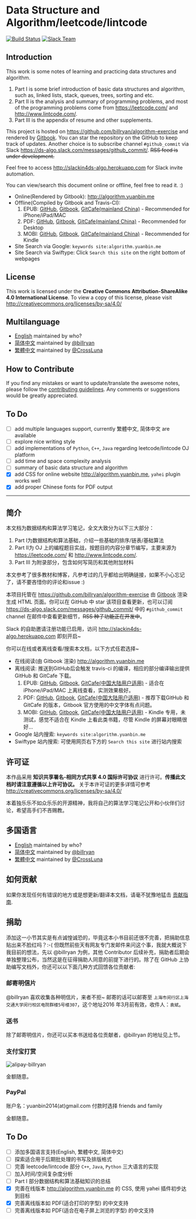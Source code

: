 # Data Structure and Algorithm/leetcode/lintcode

[![Build Status](https://travis-ci.org/billryan/algorithm-exercise.svg?branch=master)](https://travis-ci.org/billryan/algorithm-exercise) [![Slack Team](https://img.shields.io/badge/Slack-ds--algo-blue.svg)](http://slackin4ds-algo.herokuapp.com)

## Introduction

This work is some notes of learning and practicing data structures and algorithm. 

1. Part I is some brief introduction of basic data structures and algorithm, such as, linked lists, stack, queues, trees, sorting and etc.
2. Part II is the analysis and summary of programming problems, and most of the programming problems come from <https://leetcode.com/> and <http://www.lintcode.com/>.
3. Part III is the appendix of resume and other supplements.

This project is hosted on <https://github.com/billryan/algorithm-exercise> and rendered by [Gitbook](https://www.gitbook.com/book/yuanbin/algorithm/details). You can star the repository on the GitHub to keep track of updates. Another choice is to subscribe channel `#github_commit` via Slack <https://ds-algo.slack.com/messages/github_commit/>. ~~RSS feed is under development.~~

Feel free to access <http://slackin4ds-algo.herokuapp.com> for Slack invite automation.

You can view/search this document online or offline, feel free to read it. :)

- Online(Rendered by Gitbook): <http://algorithm.yuanbin.me>
- Offline(Compiled by Gitbook and Travis-CI):
    1. EPUB: [GitHub](https://github.com/billryan/algorithm-exercise/tree/deploy/epub), [Gitbook](https://www.gitbook.com/download/epub/book/yuanbin/algorithm), [GitCafe(mainland China)](https://gitcafe.com/billryan/algorithm-exercise/tree/deploy/epub) - Recommended for iPhone/iPad/MAC
    2. PDF: [GitHub](https://github.com/billryan/algorithm-exercise/tree/deploy/pdf), [Gitbook](https://www.gitbook.com/download/pdf/book/yuanbin/algorithm), [GitCafe(mainland China)](https://gitcafe.com/billryan/algorithm-exercise/tree/deploy/pdf) - Recommended for Desktop
    3. MOBI: [GitHub](https://github.com/billryan/algorithm-exercise/tree/deploy/mobi), [Gitbook](https://www.gitbook.com/download/mobi/book/yuanbin/algorithm), [GitCafe(mainland China)](https://gitcafe.com/billryan/algorithm-exercise/tree/deploy/mobi) - Recommended for Kindle
- Site Search via Google: `keywords site:algorithm.yuanbin.me`
- Site Search via Swiftype: Click `Search this site` on the right bottom of webpages

## License

This work is licensed under the **Creative Commons Attribution-ShareAlike 4.0 International License**. To view a copy of this license, please visit <http://creativecommons.org/licenses/by-sa/4.0/>

## Multilanguage

- [English](http://algorithm.yuanbin.me/en/index.html) maintained by who?
- [简体中文](http://algorithm.yuanbin.me/zh-cn/index.html) maintained by [@billryan](https://github.com/billryan)
- [繁體中文](http://algorithm.yuanbin.me/zh-tw/index.html) maintained by [@CrossLuna](https://github.com/CrossLuna)

## How to Contribute

If you find any mistakes or want to update/translate the awesome notes, please follow the [contributing guidelines](https://github.com/billryan/algorithm-exercise/blob/master/contributing.md). Any comments or suggestions would be greatly appreciated.

## To Do

- [ ] add multiple languages support, currently 繁體中文, 简体中文 are available
- [ ] explore nice writing style
- [ ] add implementations of `Python`, `C++`, `Java` regarding leetcode/lintcode OJ platform
- [ ] add time and space complexity analysis
- [ ] summary of basic data structure and algorithm
- [x] add CSS for online website <http://algorithm.yuanbin.me>, `yahei` plugin works well
- [x] add proper Chinese fonts for PDF output

---

## 简介

本文档为数据结构和算法学习笔记，全文大致分为以下三大部分：

1. Part I为数据结构和算法基础，介绍一些基础的排序/链表/基础算法
2. Part II为 OJ 上的编程题目实战，按题目的内容分章节编写，主要来源为 <https://leetcode.com/> 和 <http://www.lintcode.com/>.
3. Part III 为附录部分，包含如何写简历和其他附加材料

本文参考了很多教材和博客，凡参考过的几乎都给出明确链接，如果不小心忘记了，请不要吝惜你的评论和issue :)

本项目托管在 <https://github.com/billryan/algorithm-exercise> 由 [Gitbook](https://www.gitbook.com/book/yuanbin/algorithm/details) 渲染生成 HTML 页面。你可以在 GitHub 中 star 该项目查看更新，也可以订阅 <https://ds-algo.slack.com/messages/github_commit/> 中的 `#github_commit` channel 在邮件中查看更新细节，~~RSS 种子功能正在开发中~~。

Slack 的自助邀请注册功能已启用，访问 <http://slackin4ds-algo.herokuapp.com> 即刻开启~

你可以在线或者离线查看/搜索本文档，以下方式任君选择~

- 在线阅读(由 Gitbook 渲染) <http://algorithm.yuanbin.me>
- 离线阅读: 推送到GitHub后会触发 travis-ci 的编译，相应的部分编译输出提供 GitHub 和 GitCafe 下载。
    1. EPUB: [GitHub](https://github.com/billryan/algorithm-exercise/tree/deploy/epub), [Gitbook](https://www.gitbook.com/download/epub/book/yuanbin/algorithm), [GitCafe(中国大陆用户适用)](https://gitcafe.com/billryan/algorithm-exercise/tree/deploy/epub) - 适合在 iPhone/iPad/MAC 上离线查看，实测效果极好。
    2. PDF: [GitHub](https://github.com/billryan/algorithm-exercise/tree/deploy/pdf), [Gitbook](https://www.gitbook.com/download/pdf/book/yuanbin/algorithm), [GitCafe(中国大陆用户适用)](https://gitcafe.com/billryan/algorithm-exercise/tree/deploy/pdf) - 推荐下载GitHub 和 GitCafe 的版本，Gitbook 官方使用的中文字体有点问题。
    3. MOBI: [GitHub](https://github.com/billryan/algorithm-exercise/tree/deploy/mobi), [Gitbook](https://www.gitbook.com/download/mobi/book/yuanbin/algorithm), [GitCafe(中国大陆用户适用)](https://gitcafe.com/billryan/algorithm-exercise/tree/deploy/mobi) - Kindle 专用，未测试，感觉不适合在 Kindle 上看此类书籍，尽管 Kindle 的屏幕对眼睛很好...
- Google 站内搜索: `keywords site:algorithm.yuanbin.me`
- Swiftype 站内搜索: 可使用网页右下方的 `Search this site` 进行站内搜索

## 许可证

本作品采用 **知识共享署名-相同方式共享 4.0 国际许可协议**  进行许可。**传播此文档时请注意遵循以上许可协议。** 关于本许可证的更多详情可参考 <http://creativecommons.org/licenses/by-sa/4.0/>

本着独乐乐不如众乐乐的开源精神，我将自己的算法学习笔记公开和小伙伴们讨论，希望高手们不吝赐教。

## 多国语言

- [English](http://algorithm.yuanbin.me/en/index.html) maintained by who?
- [简体中文](http://algorithm.yuanbin.me/zh-cn/index.html) maintained by [@billryan](https://github.com/billryan)
- [繁體中文](http://algorithm.yuanbin.me/zh-tw/index.html) maintained by [@CrossLuna](https://github.com/CrossLuna)

## 如何贡献

如果你发现任何有错误的地方或是想更新/翻译本文档，请毫不犹豫地猛击 [贡献指南](https://github.com/billryan/algorithm-exercise/blob/master/contributing_zh-cn.md).

## 捐助

添加这一小节其实是有点诚惶诚恐的，毕竟这本小书目前还很不完善，把捐助信息贴出来不脸红吗？:-( 但既然前些天有网友专门发邮件来问这个事，我就大概说下我目前的想法，先以 @billryan 为例，其他 Contributor 后续补充，捐助者后期会单独整理公布，当然这是在征得捐助人同意的前提下进行的。除了在 GitHub 上协助编写文档外，你还可以以下面几种方式回馈各位贡献者:

### 邮寄明信片

@billryan 喜欢收集各种明信片，来者不拒~ 邮寄的话可以邮寄至 `上海市闵行区上海交通大学闵行校区电院群楼5号楼307`，这个地址2016 年3月前有效，收件人：`袁斌`。

### 送书

除了邮寄明信片，你还可以买本书送给各位贡献者，@billryan 的地址见上节。

### 支付宝打赏

![alipay-billryan](https://raw.githubusercontent.com/billryan/algorithm-exercise/master/images/alipay_billryan_qr15x15.png)

金额随意。

### PayPal

账户名：yuanbin2014(at)gmail.com 付款时选择 friends and family

金额随意。

## To Do

- [ ] 添加多国语言支持(English, 繁體中文, 简体中文)
- [ ] 探索适合用于后期批处理的书写及排版格式
- [ ] 完善 leetcode/lintcode 部分 `C++`, `Java`, `Python` 三大语言的实现
- [ ] 加入时间/空间复杂度分析
- [ ] Part I 部分数据结构和算法基础知识的总结
- [x] 完善在线版本 <http://algorithm.yuanbin.me> 的 CSS, 使用 yahei 插件初步达到目标
- [x] 完善离线版本如 PDF(适合打印的字型) 的中文支持
- [ ] 完善离线版本如 PDF(适合在电子屏上浏览的字型) 的中文支持

